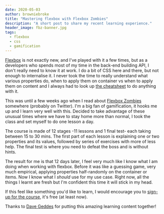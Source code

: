 ```yaml
---
date: 2020-05-03
author: browniebroke
title: "Mastering flexbox with Flexbox Zombies"
description: "A short post to share my recent learning experience."
header_image: fbz-banner.jpg
tags:
  - flexbox
  - css
  - gamification
---
```


[Flexbox](https://developer.mozilla.org/en-US/docs/Web/CSS/CSS_Flexible_Box_Layout) is not exactly new, and I've played with it a few times, but as a developers who spends most of my time in the back-end building API, I don't really need to know it at work. I do a bit of CSS here and there, but not enough to internalise it. I never took the time to really understand what various properties do, when to apply them on container vs when to apply them on content and I always had to look up [the cheatsheet](https://yoksel.github.io/flex-cheatsheet/) to do anything with it.

This was until a few weeks ago when I read about [Flexbox Zombies](https://flexboxzombies.com) somewhere (probably on Twitter). I'm a big fan of gamification, it hooks me up and I learn very well with this. Decided to take advantage of these unusual times where we have to stay home more than normal, I took the class and set myself to do one lesson a day.

The course is made of 12 stages -11 lessons and 1 final test- each taking between 15 to 30 mins. The first part of each lesson is explaining one or two properties and its values, followed by series of exercises with more of less help. The final test is where you need to defeat the boss and is without hints.

The result for me is that 12 days later, I feel very much like I know what I am doing when working with flexbox. Before it was like a guessing game, very much empirical, applying properties half-randomly on the container or items. Now I know what I _should_ use for my use case. Right now, all the things I learnt are fresh but I'm confident this time it will stick in my head.

If this feel like something you'd like to learn, I would encourage you to [sign-up for the course](https://flexboxzombies.com), it's free (at least now).

Thanks to [Dave Geddes](https://twitter.com/geddski) for putting this amazing learning content together!
